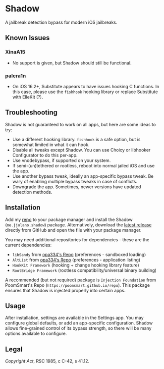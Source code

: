 # Shadow

A jailbreak detection bypass for modern iOS jailbreaks.

## Known Issues

### XinaA15

* No support is given, but Shadow should still be functional.

### palera1n

* On iOS 16.2+, Substitute appears to have issues hooking C functions. In this case, please use the `fishhook` hooking library or replace Substitute with ElleKit (?).

## Troubleshooting

Shadow is not guaranteed to work on all apps, but here are some ideas to try:

* Use a different hooking library. `fishhook` is a safe option, but is somewhat limited in what it can hook.
* Disable all tweaks except Shadow. You can use Choicy or libhooker Configurator to do this per-app.
* Use vnodebypass, if supported on your system.
* If semi-(un)tethered or rootless, reboot into normal jailed iOS and use the app.
* Use another bypass tweak, ideally an app-specific bypass tweak. Be wary of enabling multiple bypass tweaks in case of conflicts.
* Downgrade the app. Sometimes, newer versions have updated detection methods.

## Installation

Add my [repo](https://ios.jjolano.me) to your package manager and install the Shadow (`me.jjolano.shadow`) package. Alternatively, download the [latest release](https://github.com/jjolano/shadow/releases/latest) directly from GitHub and open the file with your package manager.

You may need additional repositories for dependencies - these are the current dependencies:

* `libSandy` from [opa334's Repo](https://opa334.github.io) (preferences - sandboxed loading)
* `AltList` from [opa334‘s Repo](https://opa334.github.io) (preferences - application listing)
* `HookKit Framework` (hooking + change hooking library feature)
* `RootBridge Framework` (rootless compatibility/universal binary building)

A recommended (but not required) package is `Injection Foundation` from PoomSmart's Repo (`https://poomsmart.github.io/repo`). This package ensures that Shadow is injected properly into certain apps.

## Usage

After installation, settings are available in the Settings app. You may configure global defaults, or add an app-specific configuration. Shadow allows fine-grained control of its bypass strength, so there will be many options available to configure.

## Legal

*Copyright Act*, RSC 1985, c C-42, s 41.12.
